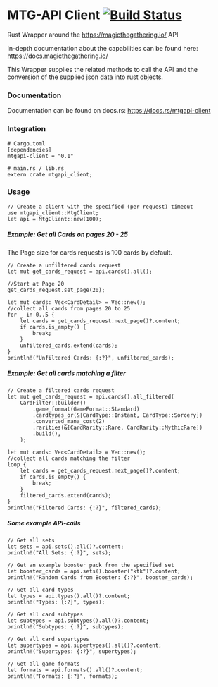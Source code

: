 
# MTG-API Client [![Build Status](https://travis-ci.com/AlexW-GH/mtg-sdk-rust.svg?branch=master)](https://travis-ci.com/AlexW-GH/mtg-sdk-rust)
Rust Wrapper around the https://magicthegathering.io/ API

In-depth documentation about the capabilities can be found here: https://docs.magicthegathering.io/

This Wrapper supplies the related methods to call the API and the conversion of the supplied json data into rust objects.

### Documentation
Documentation can be found on docs.rs: https://docs.rs/mtgapi-client

### Integration
```
# Cargo.toml
[dependencies]
mtgapi-client = "0.1"
```

```
# main.rs / lib.rs
extern crate mtgapi_client;
```

### Usage

```
// Create a client with the specified (per request) timeout 
use mtgapi_client::MtgClient;
let api = MtgClient::new(100);
```

##### Example: Get all Cards on pages 20 - 25
The Page size for cards requests is 100 cards by default.

```
// Create a unfiltered cards request
let mut get_cards_request = api.cards().all();

//Start at Page 20
get_cards_request.set_page(20);

let mut cards: Vec<CardDetail> = Vec::new();
//collect all cards from pages 20 to 25
for _ in 0..5 {
    let cards = get_cards_request.next_page()?.content;
    if cards.is_empty() {
        break;
    }
    unfiltered_cards.extend(cards);
}
println!("Unfiltered Cards: {:?}", unfiltered_cards);
```

##### Example: Get all cards matching a filter

```
// Create a filtered cards request
let mut get_cards_request = api.cards().all_filtered(
    CardFilter::builder()
        .game_format(GameFormat::Standard)
        .cardtypes_or(&[CardType::Instant, CardType::Sorcery])
        .converted_mana_cost(2)
        .rarities(&[CardRarity::Rare, CardRarity::MythicRare])
        .build(),
    );
    
let mut cards: Vec<CardDetail> = Vec::new();
//collect all cards matching the filter
loop {
    let cards = get_cards_request.next_page()?.content;
    if cards.is_empty() {
        break;
    }
    filtered_cards.extend(cards);
}
println!("Filtered Cards: {:?}", filtered_cards);
```

##### Some example API-calls

```
// Get all sets
let sets = api.sets().all()?.content;
println!("All Sets: {:?}", sets);

// Get an example booster pack from the specified set
let booster_cards = api.sets().booster("ktk")?.content;
println!("Random Cards from Booster: {:?}", booster_cards);

// Get all card types
let types = api.types().all()?.content;
println!("Types: {:?}", types);

// Get all card subtypes
let subtypes = api.subtypes().all()?.content;
println!("Subtypes: {:?}", subtypes);

// Get all card supertypes
let supertypes = api.supertypes().all()?.content;
println!("Supertypes: {:?}", supertypes);

// Get all game formats
let formats = api.formats().all()?.content;
println!("Formats: {:?}", formats);
```
